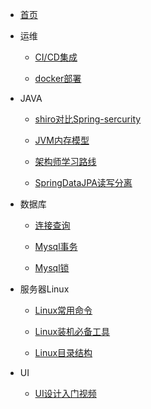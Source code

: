 - [首页](/README.md)



- 运维

  - [CI/CD集成](/notes/GitlabCiCd集成.md)

  - [docker部署](/notes/centos7Docker安装步骤.md)

- JAVA

  - [shiro对比Spring-sercurity](/notes/shiro对比spring-security.md)

  - [JVM内存模型](/notes/JVM内存模型.md)

  - [架构师学习路线](/notes/架构师学习路线.md)

  - [SpringDataJPA读写分离](/notes/SpringBoot+SpringDataJPA读写分离.md)

- 数据库

  - [连接查询](/notes/连接查询.md)

  - [Mysql事务](/notes/Mysql事务机制.md)

  - [Mysql锁](/notes/Mysql锁的机制.md)

- 服务器Linux

  - [Linux常用命令](/notes/linux基本命令.md)

  - [Linux装机必备工具](/notes/linux装机必备工具.md)

  - [Linux目录结构](/notes/linux目录结构.md)

- UI

  - [UI设计入门视频](/notes/UI设计入门.md)